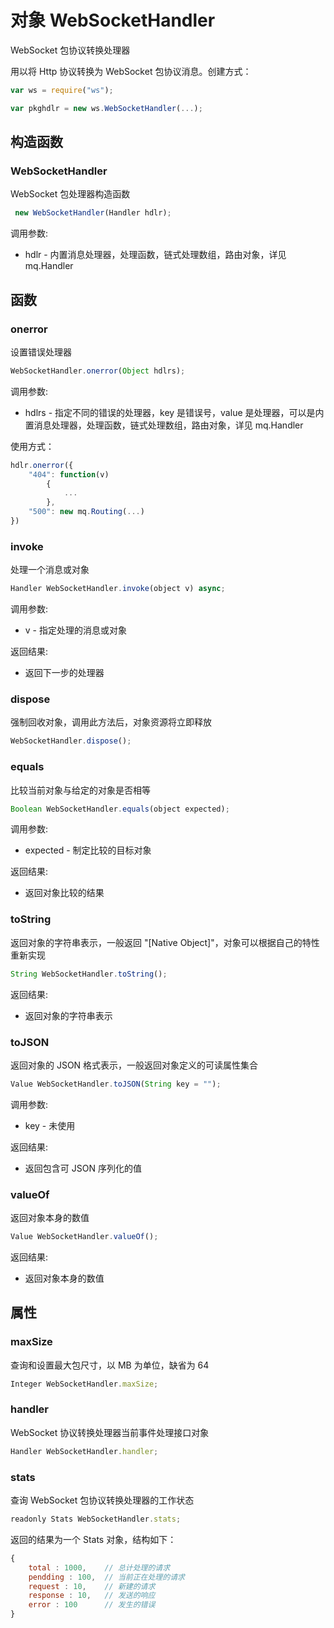 # 对象 WebSocketHandler
WebSocket 包协议转换处理器

用以将 Http 协议转换为 WebSocket 包协议消息。创建方式：
```JavaScript
var ws = require("ws");

var pkghdlr = new ws.WebSocketHandler(...);
```
## 构造函数
        
### WebSocketHandler
WebSocket 包处理器构造函数
```JavaScript
 new WebSocketHandler(Handler hdlr);
```

调用参数:
* hdlr - 内置消息处理器，处理函数，链式处理数组，路由对象，详见 mq.Handler

## 函数
        
### onerror
设置错误处理器
```JavaScript
WebSocketHandler.onerror(Object hdlrs);
```

调用参数:
* hdlrs - 指定不同的错误的处理器，key 是错误号，value 是处理器，可以是内置消息处理器，处理函数，链式处理数组，路由对象，详见 mq.Handler

使用方式：
```JavaScript
hdlr.onerror({
    "404": function(v)
        {
            ...
        },
    "500": new mq.Routing(...)
})
```

### invoke
处理一个消息或对象
```JavaScript
Handler WebSocketHandler.invoke(object v) async;
```

调用参数:
* v - 指定处理的消息或对象

返回结果:
* 返回下一步的处理器

### dispose
强制回收对象，调用此方法后，对象资源将立即释放
```JavaScript
WebSocketHandler.dispose();
```

### equals
比较当前对象与给定的对象是否相等
```JavaScript
Boolean WebSocketHandler.equals(object expected);
```

调用参数:
* expected - 制定比较的目标对象

返回结果:
* 返回对象比较的结果

### toString
返回对象的字符串表示，一般返回 &#34;[Native Object]&#34;，对象可以根据自己的特性重新实现
```JavaScript
String WebSocketHandler.toString();
```

返回结果:
* 返回对象的字符串表示

### toJSON
返回对象的 JSON 格式表示，一般返回对象定义的可读属性集合
```JavaScript
Value WebSocketHandler.toJSON(String key = "");
```

调用参数:
* key - 未使用

返回结果:
* 返回包含可 JSON 序列化的值

### valueOf
返回对象本身的数值
```JavaScript
Value WebSocketHandler.valueOf();
```

返回结果:
* 返回对象本身的数值

## 属性
        
### maxSize
查询和设置最大包尺寸，以 MB 为单位，缺省为 64
```JavaScript
Integer WebSocketHandler.maxSize;
```

### handler
WebSocket 协议转换处理器当前事件处理接口对象
```JavaScript
Handler WebSocketHandler.handler;
```

### stats
查询 WebSocket 包协议转换处理器的工作状态
```JavaScript
readonly Stats WebSocketHandler.stats;
```

返回的结果为一个 Stats 对象，结构如下：
```JavaScript
{
    total : 1000,    // 总计处理的请求
    pendding : 100,  // 当前正在处理的请求
    request : 10,    // 新建的请求
    response : 10,   // 发送的响应
    error : 100      // 发生的错误
}
```


